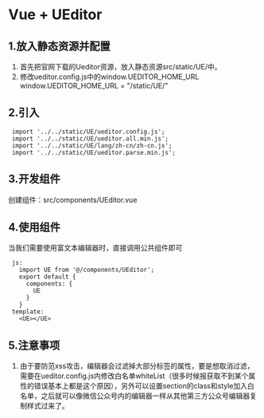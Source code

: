 # Vue + UEditor #

## 1.放入静态资源并配置 ##

1. 首先把官网下载的Ueditor资源，放入静态资源src/static/UE/中。
2. 修改ueditor.config.js中的window.UEDITOR_HOME_URL
     window.UEDITOR_HOME_URL = "/static/UE/"

## 2.引入 ##

     import '../../static/UE/ueditor.config.js';
     import '../../static/UE/ueditor.all.min.js';
     import '../../static/UE/lang/zh-cn/zh-cn.js';
     import '../../static/UE/ueditor.parse.min.js';

## 3.开发组件 ##
创建组件：src/components/UEditor.vue
     <template>
       <div>
         <script id="editor" type="text/plain"></script>
       </div>
     </template>
     <script>
       export default {
         name: "UE",
         data () {
           return {
             editor: null,
             config: {
               enableAutoSave: false //关闭自动保存，1.4.3.3版本中尚未实现（不知道咋回事），需要自己去修改一下ueditor.all.js中的源码autosave
               ...//其他配置参数请阅读官方api文档
             }
           }
         }，
         mounted () {
           //新注册一个按钮（ex:重写单图上传）
           UE.registerUI('imgUpload', (editor, uiName) => {
             //创建一个button
             var btn = new UE.ui.Button({
               name: uiName,
               title: '插入图片',
               cssRules: 'background-position: -381px 0;',
               onclick: _ => {
                 //执行插入图片事件
                 editor.execCommand( 'insertimage', {
                   src: "图片路径",
                   width: "图片宽度",
                   height: "图片高度"
                 });
               }
             });
             return btn;
             // 初始化UE
             this.editor = UE.getEditor('editor', this.config);
             this.editor.addListener("ready", _ => {
               this.editor.setContent("内容");
             }); 
           }
         }
       }
     </script>

## 4.使用组件 ##

当我们需要使用富文本编辑器时，直接调用公共组件即可

     js: 
       import UE from '@/components/UEditor';
       export default {
         components: {
           UE
         }
       }
     template:
       <UE></UE>

## 5.注意事项 ##

1. 由于要防范xss攻击，编辑器会过滤掉大部分标签的属性，要是想取消过滤，需要在ueditor.config.js内修改白名单whiteList（很多时候报获取不到某个属性的错误基本上都是这个原因），另外可以设置section的class和style加入白名单，之后就可以像微信公众号内的编辑器一样从其他第三方公众号编辑器复制样式过来了。
